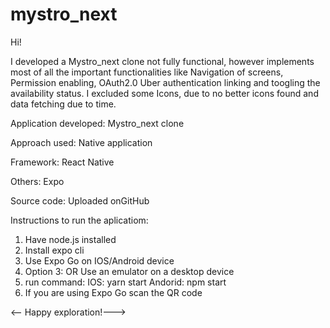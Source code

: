 # mystro_next
Hi!

I developed a Mystro_next clone not fully functional, however implements most of all the important functionalities like Navigation of screens, Permission enabling, OAuth2.0 Uber authentication linking and toogling the availability status. I excluded some Icons, due to no better icons found and data fetching due to time.

Application developed: Mystro_next clone

Approach used: Native application

Framework: React Native

Others: Expo

Source code: Uploaded onGitHub

Instructions to run the aplicatiom:
1. Have node.js installed
2. Install expo cli
3. Use Expo Go on IOS/Android device
4. Option 3: OR Use an emulator on a desktop device
5. run command:
	IOS: yarn start
	Andorid: npm start
6. If you are using  Expo Go scan the QR code


<-- Happy exploration!--->
